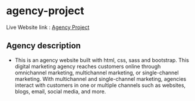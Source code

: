 # agency-project
Live Website link : [Agency Project](https://devruhul.github.io/agency-project/) </br>

## Agency description
* This is an agency website built with html, css, sass and bootstrap. This digital marketing agency reaches customers online through omnichannel marketing, multichannel marketing, or single-channel marketing. With multichannel and single-channel marketing, agencies interact with customers in one or multiple channels such as websites, blogs, email, social media, and more.